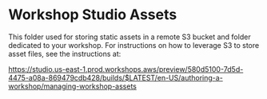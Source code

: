 # Workshop Studio Assets

This folder used for storing static assets in a remote S3 bucket and folder dedicated to your workshop. For instructions on how to leverage S3 to store asset files, see the instructions at:

<https://studio.us-east-1.prod.workshops.aws/preview/580d5100-7d5d-4475-a08a-869479cdb428/builds/$LATEST/en-US/authoring-a-workshop/managing-workshop-assets>
